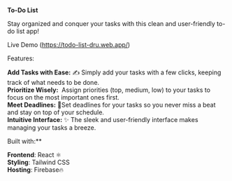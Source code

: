 **To-Do List**

Stay organized and conquer your tasks with this clean and user-friendly to-do list app!

Live Demo  (https://todo-list-dru.web.app/)

Features:

**Add Tasks with Ease:** ✍️ Simply add your tasks with a few clicks, keeping track of what needs to be done.     
**Prioritize Wisely:** ️ Assign priorities (top, medium, low) to your tasks to focus on the most important ones first.     
**Meet Deadlines:** 📆Set deadlines for your tasks so you never miss a beat and stay on top of your schedule.       
**Intuitive Interface:** ✨ The sleek and user-friendly interface makes managing your tasks a breeze.    

Built with:**

**Frontend**: React ⚛️     
**Styling**: Tailwind CSS     
**Hosting**: Firebase🔥     
